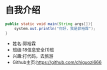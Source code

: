 # 自我介绍

```java
public static void main(String args[]){
    system.out.println("你好，我是郭裕霖");
}
```

- 姓名:郭裕霖
- 班级:18信息安全(1)班
- 兴趣:打代码，去旅游
- Github主页:<https://github.com/chiguozi666>

